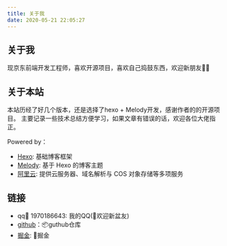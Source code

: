```yaml
---
title: 关于我
date: 2020-05-21 22:05:27
---
```

## 关于我
现京东前端开发工程师，喜欢开源项目，喜欢自己捣鼓东西，欢迎新朋友👏🏻

## 关于本站
本站历经了好几个版本，还是选择了hexo + Melody开发，感谢作者的的开源项目。
主要记录一些技术总结方便学习，如果文章有错误的话，欢迎各位大佬指正。

Powered by：
  - [Hexo](https://hexo.io/zh-cn/): 基础博客框架
  - [Melody](https://github.com/Molunerfinn/hexo-theme-melody): 基于 Hexo 的博客主题
  - [阿里云](https://www.aliyun.com/): 提供云服务器、域名解析与 COS 对象存储等多项服务

## 链接
  - qq🐧 1970186643: 我的QQ(🎉欢迎新盆友)
  - [github](https://github.com/1970186643)：📦guthub仓库
  - [掘金](https://juejin.im/user/5dbe78766fb9a02075109419/posts): 💼掘金
